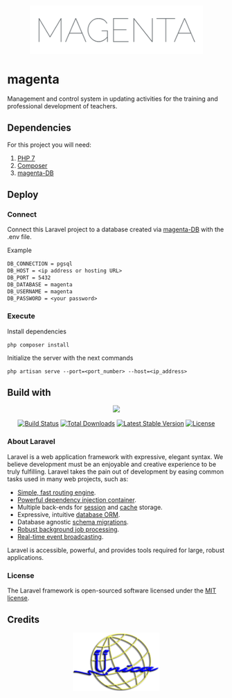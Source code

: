 <p align="center"> <a href="https://www.ingenieria.unam.mx/unica/"><img src="./public/img/mg-font.png" width="400"></a></p>

# magenta

Management and control system in updating activities for the training and professional development of teachers.

## Dependencies
For this project you will need:

1. [PHP 7](https://windows.php.net/download/) 
2. [Composer](https://getcomposer.org)
3. [magenta-DB](https://github.com/MauRamos334455/magenta-db)
## Deploy
### Connect 
Connect this Laravel project to a database created via [magenta-DB](https://github.com/MauRamos334455/magenta-db) with the .env file.

Example
```shell
DB_CONNECTION = pgsql
DB_HOST = <ip address or hosting URL>
DB_PORT = 5432
DB_DATABASE = magenta
DB_USERNAME = magenta
DB_PASSWORD = <your password>
```

### Execute
Install dependencies
```shell
php composer install
```

Initialize the server with the next commands

```shell
php artisan serve --port=<port_number> --host=<ip_address>
```
## Build with
<p align="center"><a href="https://laravel.com" target="_blank"><img src="https://raw.githubusercontent.com/laravel/art/master/logo-lockup/5%20SVG/2%20CMYK/1%20Full%20Color/laravel-logolockup-cmyk-red.svg" width="400"></a></p>

<p align="center">
<a href="https://travis-ci.org/laravel/framework"><img src="https://travis-ci.org/laravel/framework.svg" alt="Build Status"></a>
<a href="https://packagist.org/packages/laravel/framework"><img src="https://img.shields.io/packagist/dt/laravel/framework" alt="Total Downloads"></a>
<a href="https://packagist.org/packages/laravel/framework"><img src="https://img.shields.io/packagist/v/laravel/framework" alt="Latest Stable Version"></a>
<a href="https://packagist.org/packages/laravel/framework"><img src="https://img.shields.io/packagist/l/laravel/framework" alt="License"></a>
</p>

### About Laravel

Laravel is a web application framework with expressive, elegant syntax. We believe development must be an enjoyable and creative experience to be truly fulfilling. Laravel takes the pain out of development by easing common tasks used in many web projects, such as:

- [Simple, fast routing engine](https://laravel.com/docs/routing).
- [Powerful dependency injection container](https://laravel.com/docs/container).
- Multiple back-ends for [session](https://laravel.com/docs/session) and [cache](https://laravel.com/docs/cache) storage.
- Expressive, intuitive [database ORM](https://laravel.com/docs/eloquent).
- Database agnostic [schema migrations](https://laravel.com/docs/migrations).
- [Robust background job processing](https://laravel.com/docs/queues).
- [Real-time event broadcasting](https://laravel.com/docs/broadcasting).

Laravel is accessible, powerful, and provides tools required for large, robust applications.

### License

The Laravel framework is open-sourced software licensed under the [MIT license](https://opensource.org/licenses/MIT).

## Credits

<p align="center"> <a href="https://www.ingenieria.unam.mx/unica/"><img src="./public/img/unica.png" width="200"></a></p>